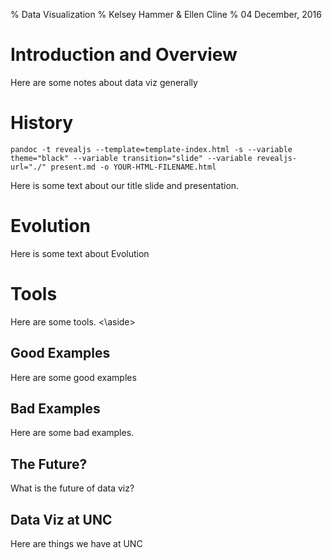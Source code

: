 % Data Visualization
% Kelsey Hammer & Ellen Cline
% 04 December, 2016

# Introduction and Overview

<aside class="notes">
Here are some notes about data viz generally
</aside>

# History

```
pandoc -t revealjs --template=template-index.html -s --variable theme="black" --variable transition="slide" --variable revealjs-url="./" present.md -o YOUR-HTML-FILENAME.html
```

<aside class="notes">
Here is some text about our title slide and presentation.
</aside>

# Evolution

<aside class="notes">
Here is some text about Evolution
</aside>

# Tools

<aside class="notes">
Here are some tools.
<\aside>

# Good Examples

<aside class="notes">
Here are some good examples
</aside>

# Bad Examples

<aside class="notes">
Here are some bad examples.
</aside>

# The Future?

<aside class="notes">
What is the future of data viz?
</aside>

# Data Viz at UNC

<aside class="notes">
Here are things we have at UNC
</aside>
